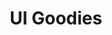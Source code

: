 ---
title: 'UI Goodies'
description: 'The best digital design resources from around the Web in one place.'
link: 'https://uigoodies.com/'
imageURL: 'https://res.cloudinary.com/dc6mrv5cb/image/upload/v1718792902/personal-resources/ui-stuff/uigoodies.com__dyc9hj_resbcw.webp'
---